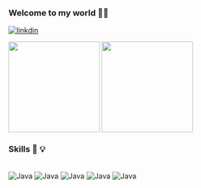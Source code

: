 ### Welcome to my world 🤙🤙
[![linkdin](https://img.shields.io/badge/LinkedIn-0077B5?style=for-the-badge&logo=linkedin&logoColor=white)](https://www.linkedin.com/in/pedroivoluz/)
<div>
  <img height=180 align="center" src="https://github-readme-stats.vercel.app/api?username=Trafl"/>
  <img height=180 align="center" src="https://github-readme-stats.vercel.app/api/top-langs?username=Trafl&layout=compact&langs_count=8&card_width=320"/>
<?div>

### Skills 🤖 💡
<div style="display: inline_block"><br>
    <img align="center"  alt="Java" src= "https://img.shields.io/badge/Java-ED8B00?style=for-the-badge&logo=openjdk&logoColor=white">
    <img align="center"  alt="Java" src= "https://img.shields.io/badge/Spring-6DB33F?style=for-the-badge&logo=spring&logoColor=white">
    <img align="center"  alt="Java" src= "https://img.shields.io/badge/MySQL-005C84?style=for-the-badge&logo=mysql&logoColor=white">
    <img align="center"  alt="Java" src= "https://img.shields.io/badge/MongoDB-4EA94B?style=for-the-badge&logo=mongodb&logoColor=white">
     <img align="center"  alt="Java" src= "https://img.shields.io/badge/rabbitmq-%23FF6600.svg?&style=for-the-badge&logo=rabbitmq&logoColor=white">
</div><br>
